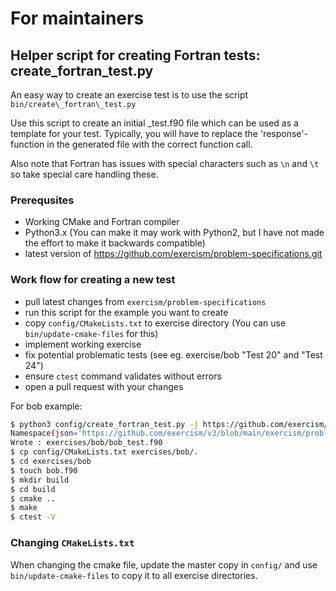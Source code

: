 # For maintainers

## Helper script for creating Fortran tests: create\_fortran\_test.py

An easy way to create an exercise test is to use the script
`bin/create\_fortran\_test.py`

Use this script to create an initial <exercise>\_test.f90 file which can be used as a template for your test.
Typically, you will have to replace the 'response'-function in the generated file with the correct function call.

Also note that Fortran has issues with special characters such as `\n` and `\t` so take special care handling these.

### Prerequsites
- Working CMake and Fortran compiler
- Python3.x (You can make it may work with Python2, but I have not made the
effort to make it backwards compatible)
- latest version of https://github.com/exercism/problem-specifications.git

### Work flow for creating a new test
- pull latest changes from `exercism/problem-specifications`
- run this script for the example you want to create
- copy `config/CMakeLists.txt` to exercise directory (You can use `bin/update-cmake-files` for this)
- implement working exercise
- fix potential problematic tests (see eg. exercise/bob "Test 20" and "Test 24")
- ensure `ctest` command validates without errors
- open a pull request with your changes

For bob example:

```bash
$ python3 config/create_fortran_test.py -j https://github.com/exercism/v3/blob/main/exercism/problem-specifications/exercises/bob/canonical-data.json -t exercises/bob/bob_test.f90
Namespace(json='https://github.com/exercism/v3/blob/main/exercism/problem-specifications/exercises/bob/canonical-data.json', target='exercises/bob/bob_test.f90')
Wrote : exercises/bob/bob_test.f90
$ cp config/CMakeLists.txt exercises/bob/.
$ cd exercises/bob
$ touch bob.f90
$ mkdir build
$ cd build
$ cmake ..
$ make
$ ctest -V
```

### Changing `CMakeLists.txt`
When changing the cmake file, update the master copy in `config/` and use `bin/update-cmake-files` to copy it to all exercise directories.
